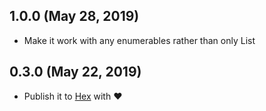 ## 1.0.0 (May 28, 2019)

- Make it work with any enumerables rather than only List

## 0.3.0 (May 22, 2019)

- Publish it to [Hex](https://hexdocs.pm/deep_sort/readme.html) with ❤️

